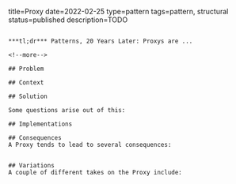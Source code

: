 title=Proxy
date=2022-02-25
type=pattern
tags=pattern, structural
status=published
description=TODO
~~~~~~

***tl;dr*** Patterns, 20 Years Later: Proxys are ...

<!--more-->

## Problem

## Context

## Solution

Some questions arise out of this:

## Implementations

## Consequences
A Proxy tends to lead to several consequences:


## Variations
A couple of different takes on the Proxy include:


